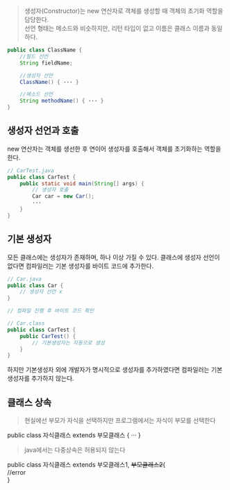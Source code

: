 
> 생성자(Constructor)는 new 연산자로 객체를 생성할 때 객체의 초기화 역할을 담당한다.   
선언 형태는 메소드와 비슷하지만, 리턴 타입이 없고 이름은 클래스 이름과 동일하다.

```JAVA
public class ClassName {
    //필드 선언
    String fieldName;

    //생성자 선언
    ClassName() { ··· }

    //메소드 선언
    String methodName() { ··· }
}
```

생성자 선언과 호출
-------------

new 연산자는 객체를 생선한 후 연이어 생성자를 호출해서 객체를 초기화하는 역할을 한다.

```JAVA 
// CarTest.java
public class CarTest {
    public static void main(String[] args) {
        // 생성자 호출
        Car car = new Car();
        ···
    }
}
```

기본 생성자
-------------

모든 클래스에는 생성자가 존재하며, 하나 이상 가질 수 있다. 클래스에 생성자 선언이 없다면 컴파일러는 기본 생성자를 바이트 코드에 추가한다.

```Java
// Car.java
public class Car {
    // 생성자 선언 x
}

// 컴파일 진행 후 바이트 코드 확인

// Car.class
public class CarTest {
    public CarTest() {
        // 기본생성자는 자동으로 생성
    }
}
```

하지만 기본생성자 외에 개발자가 명시적으로 생성자를 추가하였다면 컴파일러는 기본 생성자를 추가하지 않는다.

클래스 상속
----
> 현실에선 부모가 자식을 선택하지만 프로그램에서는 자식이 부모를 선택한다

public class 자식클래스 extends 부모클래스 { ··· }  

> java에서는 다중상속은 허용되지 않는다  

public class 자식클래스 extends 부모클래스1, ~~부모클래스2~~{    
    //error  
}